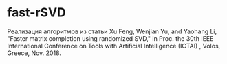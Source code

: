 # fast-rSVD

Реализация алгоритмов из статьи Xu Feng, Wenjian Yu, and Yaohang Li, "Faster matrix completion using randomized SVD," in Proc. the 30th IEEE International Conference on Tools with Artificial Intelligence (ICTAI) , Volos, Greece, Nov. 2018. 
